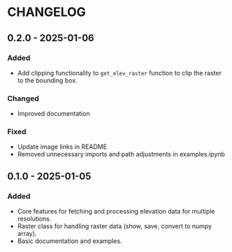 # CHANGELOG

## 0.2.0 - 2025-01-06
### Added
- Add clipping functionality to `get_elev_raster` function to clip the raster to the bounding box.

### Changed
- Improved documentation

### Fixed
- Update image links in README
- Removed unnecessary imports and path adjustments in examples.ipynb

## 0.1.0 - 2025-01-05
### Added
- Core features for fetching and processing elevation data for multiple resolutions.
- Raster class for handling raster data (show, save, convert to numpy array).
- Basic documentation and examples.
